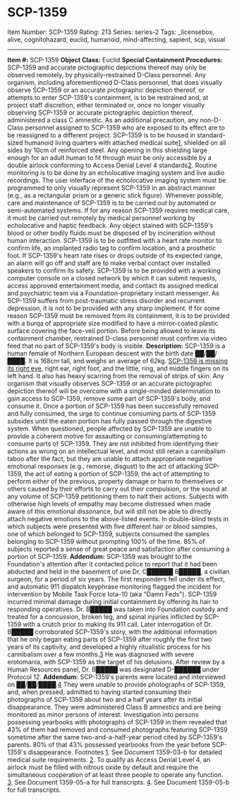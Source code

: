 # SCP-1359
Item Number: SCP-1359
Rating: 213
Series: series-2
Tags: _licensebox, alive, cognitohazard, euclid, humanoid, mind-affecting, sapient, scp, visual

---

**Item #:** SCP-1359
**Object Class:** Euclid
**Special Containment Procedures:** SCP-1359 and accurate pictographic depictions thereof may only be observed remotely, by physically-restrained D-Class personnel. Any organism, including aforementioned D-Class personnel, that does visually observe SCP-1359 or an accurate pictographic depiction thereof, or attempts to enter SCP-1359's containment, is to be restrained and, at project staff discretion, either terminated or, once no longer visually observing SCP-1359 or accurate pictographic depiction thereof, administered a class C amnestic. As an additional precaution, any non-D-Class personnel assigned to SCP-1359 who are exposed to its effect are to be reassigned to a different project.
SCP-1359 is to be housed in standard-sized humanoid living quarters with attached medical suite[1](javascript:;), shielded on all sides by 10cm of reinforced steel. Any opening in this shielding large enough for an adult human to fit through must be only accessible by a double airlock conforming to Access Denial Level 4 standards[2](javascript:;). Routine monitoring is to be done by an echolocative imaging system and live audio recordings. The user interface of the echolocative imaging system must be programmed to only visually represent SCP-1359 in an abstract manner (e.g., as a rectangular prism or a generic stick figure). Whenever possible, care and maintenance of SCP-1359 is to be carried out by automated or semi-automated systems. If for any reason SCP-1359 requires medical care, it must be carried out remotely by medical personnel working by echolocative and haptic feedback. Any object stained with SCP-1359's blood or other bodily fluids must be disposed of by incineration without human interaction.
SCP-1359 is to be outfitted with a heart rate monitor to confirm life, an implanted radio tag to confirm location, and a prosthetic foot. If SCP-1359's heart rate rises or drops outside of its expected range, an alarm will go off and staff are to make verbal contact over installed speakers to confirm its safety. SCP-1359 is to be provided with a working computer console on a closed network by which it can submit requests, access approved entertainment media, and contact its assigned medical and psychiatric team via a Foundation-proprietary instant messenger. As SCP-1359 suffers from post-traumatic stress disorder and recurrent depression, it is not to be provided with any sharp implement.
If for some reason SCP-1359 must be removed from its containment, it is to be provided with a burqa of appropriate size modified to have a mirror-coated plastic surface covering the face-veil portion. Before being allowed to leave its containment chamber, restrained D-class personnel must confirm via video feed that no part of SCP-1359's body is visible.
**Description:** SCP-1359 is a human female of Northern European descent with the birth date ██/██/████. It is 168cm tall, and weighs an average of 62kg. [SCP-1359 is missing its right eye](/four-tines-blind), right ear, right foot, and the little, ring, and middle fingers on its left hand. It also has heavy scarring from the removal of strips of skin. Any organism that visually observes SCP-1359 or an accurate pictographic depiction thereof will be overcome with a single-minded determination to gain access to SCP-1359, remove some part of SCP-1359's body, and consume it. Once a portion of SCP-1359 has been successfully removed and fully consumed, the urge to continue consuming parts of SCP-1359 subsides until the eaten portion has fully passed through the digestive system.
When questioned, people affected by SCP-1359 are unable to provide a coherent motive for assaulting or consuming/attempting to consume parts of SCP-1359. They are not inhibited from identifying their actions as wrong on an intellectual level, and most still retain a cannibalism taboo after the fact, but they are unable to attach appropriate negative emotional responses (e.g., remorse, disgust) to the act of attacking SCP-1359, the act of eating a portion of SCP-1359, the act of attempting to perform either of the previous, property damage or harm to themselves or others caused by their efforts to carry out their compulsion, or the sound at any volume of SCP-1359 petitioning them to halt their actions. Subjects with otherwise high levels of empathy may become distressed when made aware of this emotional dissonance, but will still not be able to directly attach negative emotions to the above-listed events. In double-blind tests in which subjects were presented with five different hair or blood samples, one of which belonged to SCP-1359, subjects consumed the samples belonging to SCP-1359 without prompting 100% of the time. 85% of subjects reported a sense of great peace and satisfaction after consuming a portion of SCP-1359.
**Addendum:** SCP-1359 was brought to the Foundation's attention after it contacted police to report that it had been abducted and held in the basement of one Dr. C██████ B█████, a civilian surgeon, for a period of six years. The first responders fell under its effect, and automatic 911 dispatch keyphrase monitoring flagged the incident for intervention by Mobile Task Force Iota-10 (aka "Damn Feds"). SCP-1359 incurred minimal damage during initial containment by offering its hair to responding operatives. Dr. B█████ was taken into Foundation custody and treated for a concussion, broken leg, and spinal injuries inflicted by SCP-1359 with a crutch prior to making its 911 call.
Later interrogation of Dr. B█████ corroborated SCP-1359's story, with the additional information that he only began eating parts of SCP-1359 after roughly the first two years of its captivity, and developed a highly ritualistic process for his cannibalism over a few months.[3](javascript:;) He was diagnosed with severe erotomania, with SCP-1359 as the target of his delusions. After review by a Human Resources panel, Dr. B█████ was designated D-██████ under Protocol 12.
**Addendum:** SCP-1359's parents were located and interviewed on ██/██/████.[4](javascript:;) They were unable to provide photographs of SCP-1359, and, when pressed, admitted to having started consuming their photographs of SCP-1359 about two and a half years after its initial disappearance. They were administered Class B amnestics and are being monitored as minor persons of interest.
Investigation into persons possessing yearbooks with photographs of SCP-1359 in them revealed that 43% of them had removed and consumed photographs featuring SCP-1359 sometime after the same two-and-a-half-year period cited by SCP-1359's parents. 80% of that 43% possessed yearbooks from the year before SCP-1359's disappearance.
Footnotes
[1](javascript:;). See Document 1359-03-b for detailed medical suite requirements.
[2](javascript:;). To qualify as Access Denial Level 4, an airlock must be filled with nitrous oxide by default and require the simultaneous cooperation of at least three people to operate any function.
[3](javascript:;). See Document 1359-05-a for full transcripts.
[4](javascript:;). See Document 1359-05-b for full transcripts.